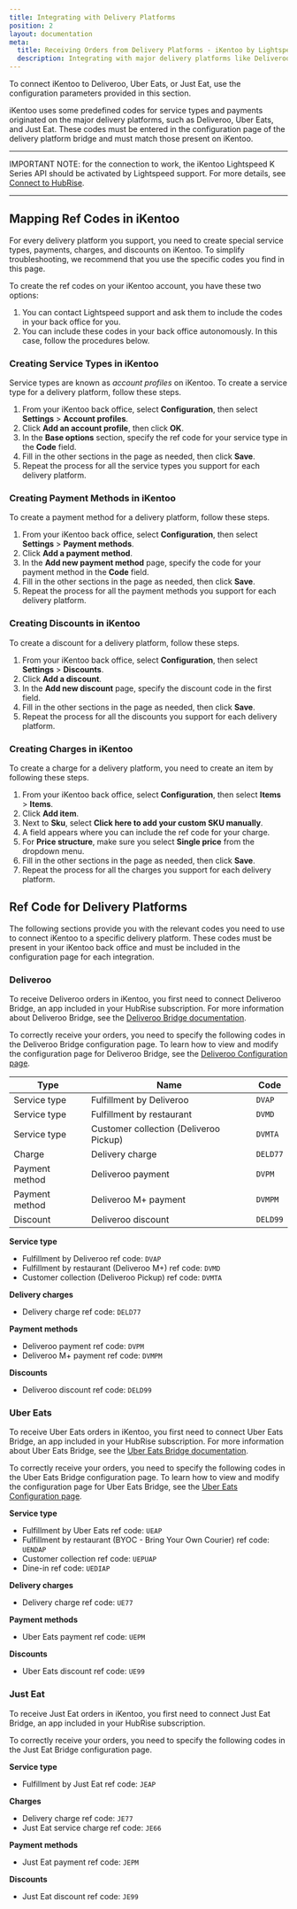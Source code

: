 ```yaml
---
title: Integrating with Delivery Platforms
position: 2
layout: documentation
meta:
  title: Receiving Orders from Delivery Platforms - iKentoo by Lightspeed
  description: Integrating with major delivery platforms like Deliveroo, Uber Eats, and Just Eat requires you to specify particular ref codes in the configuration page for the delivery platform bridge.
---
```


To connect iKentoo to Deliveroo, Uber Eats, or Just Eat, use the configuration parameters provided in this section.

iKentoo uses some predefined codes for service types and payments originated on the major delivery platforms, such as Deliveroo, Uber Eats, and Just Eat. These codes must be entered in the configuration page of the delivery platform bridge and must match those present on iKentoo.

---

IMPORTANT NOTE: for the connection to work, the iKentoo Lightspeed K Series API should be activated by Lightspeed support. For more details, see [Connect to HubRise](/apps/ikentoo-lightspeed/connect-hubrise).

---

## Mapping Ref Codes in iKentoo

For every delivery platform you support, you need to create special service types, payments, charges, and discounts on iKentoo.
To simplify troubleshooting, we recommend that you use the specific codes you find in this page.

To create the ref codes on your iKentoo account, you have these two options:

1. You can contact Lightspeed support and ask them to include the codes in your back office for you.
2. You can include these codes in your back office autonomously. In this case, follow the procedures below.

### Creating Service Types in iKentoo

Service types are known as _account profiles_ on iKentoo. To create a service type for a delivery platform, follow these steps.

1. From your iKentoo back office, select **Configuration**, then select **Settings** > **Account profiles**.
1. Click **Add an account profile**, then click **OK**.
1. In the **Base options** section, specify the ref code for your service type in the **Code** field.
1. Fill in the other sections in the page as needed, then click **Save**.
1. Repeat the process for all the service types you support for each delivery platform.

### Creating Payment Methods in iKentoo

To create a payment method for a delivery platform, follow these steps.

1. From your iKentoo back office, select **Configuration**, then select **Settings** > **Payment methods**.
1. Click **Add a payment method**.
1. In the **Add new payment method** page, specify the code for your payment method in the **Code** field.
1. Fill in the other sections in the page as needed, then click **Save**.
1. Repeat the process for all the payment methods you support for each delivery platform.

### Creating Discounts in iKentoo

To create a discount for a delivery platform, follow these steps.

1. From your iKentoo back office, select **Configuration**, then select **Settings** > **Discounts**.
1. Click **Add a discount**.
1. In the **Add new discount** page, specify the discount code in the first field.
1. Fill in the other sections in the page as needed, then click **Save**.
1. Repeat the process for all the discounts you support for each delivery platform.

### Creating Charges in iKentoo

To create a charge for a delivery platform, you need to create an item by following these steps.

1. From your iKentoo back office, select **Configuration**, then select **Items** > **Items**.
2. Click **Add item**.
3. Next to **Sku**, select **Click here to add your custom SKU manually**.
4. A field appears where you can include the ref code for your charge.
5. For **Price structure**, make sure you select **Single price** from the dropdown menu.
6. Fill in the other sections in the page as needed, then click **Save**.
7. Repeat the process for all the charges you support for each delivery platform.

## Ref Code for Delivery Platforms

The following sections provide you with the relevant codes you need to use to connect iKentoo to a specific delivery platform. These codes must be present in your iKentoo back office and must be included in the configuration page for each integration.

### Deliveroo

To receive Deliveroo orders in iKentoo, you first need to connect Deliveroo Bridge, an app included in your HubRise subscription. For more information about Deliveroo Bridge, see the [Deliveroo Bridge documentation](/apps/deliveroo).

To correctly receive your orders, you need to specify the following codes in the Deliveroo Bridge configuration page. To learn how to view and modify the configuration page for Deliveroo Bridge, see the [Deliveroo Configuration page](/apps/deliveroo/configuration).

| Type           | Name                                   | Code     |
| -------------- | -------------------------------------- | -------- |
| Service type   | Fulfillment by Deliveroo               | `DVAP`   |
| Service type   | Fulfillment by restaurant              | `DVMD`   |
| Service type   | Customer collection (Deliveroo Pickup) | `DVMTA`  |
| Charge         | Delivery charge                        | `DELD77` |
| Payment method | Deliveroo payment                      | `DVPM`   |
| Payment method | Deliveroo M+ payment                   | `DVMPM`  |
| Discount       | Deliveroo discount                     | `DELD99` |

**Service type**

- Fulfillment by Deliveroo ref code: `DVAP`
- Fulfillment by restaurant (Deliveroo M+) ref code: `DVMD`
- Customer collection (Deliveroo Pickup) ref code: `DVMTA`

**Delivery charges**

- Delivery charge ref code: `DELD77`

**Payment methods**

- Deliveroo payment ref code: `DVPM`
- Deliveroo M+ payment ref code: `DVMPM`

**Discounts**

- Deliveroo discount ref code: `DELD99`

### Uber Eats

To receive Uber Eats orders in iKentoo, you first need to connect Uber Eats Bridge, an app included in your HubRise subscription. For more information about Uber Eats Bridge, see the [Uber Eats Bridge documentation](/apps/uber-eats).

To correctly receive your orders, you need to specify the following codes in the Uber Eats Bridge configuration page. To learn how to view and modify the configuration page for Uber Eats Bridge, see the [Uber Eats Configuration page](/apps/uber-eats/configuration).

**Service type**

- Fulfillment by Uber Eats ref code: `UEAP`
- Fulfillment by restaurant (BYOC - Bring Your Own Courier) ref code: `UENDAP`
- Customer collection ref code: `UEPUAP`
- Dine-in ref code: `UEDIAP`

**Delivery charges**

- Delivery charge ref code: `UE77`

**Payment methods**

- Uber Eats payment ref code: `UEPM`

**Discounts**

- Uber Eats discount ref code: `UE99`

### Just Eat

To receive Just Eat orders in iKentoo, you first need to connect Just Eat Bridge, an app included in your HubRise subscription.

To correctly receive your orders, you need to specify the following codes in the Just Eat Bridge configuration page.

**Service type**

- Fulfillment by Just Eat ref code: `JEAP`

**Charges**

- Delivery charge ref code: `JE77`
- Just Eat service charge ref code: `JE66`

**Payment methods**

- Just Eat payment ref code: `JEPM`

**Discounts**

- Just Eat discount ref code: `JE99`
